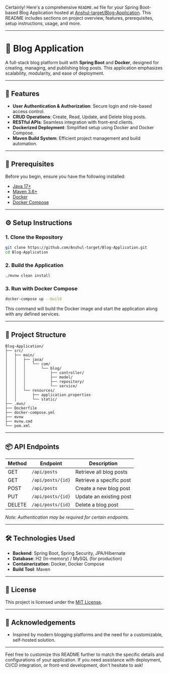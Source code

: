 Certainly! Here's a comprehensive `README.md` file for your Spring Boot-based Blog Application hosted at [Anshul-target/Blog-Application](https://github.com/Anshul-target/Blog-Application). This README includes sections on project overview, features, prerequisites, setup instructions, usage, and more.

---

# 📝 Blog Application

A full-stack blog platform built with **Spring Boot** and **Docker**, designed for creating, managing, and publishing blog posts. This application emphasizes scalability, modularity, and ease of deployment.

---

## 🚀 Features

- **User Authentication & Authorization**: Secure login and role-based access control.
- **CRUD Operations**: Create, Read, Update, and Delete blog posts.
- **RESTful APIs**: Seamless integration with front-end clients.
- **Dockerized Deployment**: Simplified setup using Docker and Docker Compose.
- **Maven Build System**: Efficient project management and build automation.

---

## 🧰 Prerequisites

Before you begin, ensure you have the following installed:

- [Java 17+](https://www.oracle.com/java/technologies/javase-downloads.html)
- [Maven 3.6+](https://maven.apache.org/download.cgi)
- [Docker](https://www.docker.com/get-started)
- [Docker Compose](https://docs.docker.com/compose/install/)

---

## ⚙️ Setup Instructions

### 1. Clone the Repository

```bash
git clone https://github.com/Anshul-target/Blog-Application.git
cd Blog-Application
```

### 2. Build the Application

```bash
./mvnw clean install
```

### 3. Run with Docker Compose

```bash
docker-compose up --build
```

This command will build the Docker image and start the application along with any defined services.

---

## 📂 Project Structure

```
Blog-Application/
├── src/
│   ├── main/
│   │   ├── java/
│   │   │   └── com/
│   │   │       └── blog/
│   │   │           ├── controller/
│   │   │           ├── model/
│   │   │           ├── repository/
│   │   │           └── service/
│   │   └── resources/
│   │       ├── application.properties
│   │       └── static/
├── .mvn/
├── Dockerfile
├── docker-compose.yml
├── mvnw
├── mvnw.cmd
└── pom.xml
```

---

## 📦 API Endpoints

| Method | Endpoint           | Description                  |
|--------|--------------------|------------------------------|
| GET    | `/api/posts`       | Retrieve all blog posts      |
| GET    | `/api/posts/{id}`  | Retrieve a specific post     |
| POST   | `/api/posts`       | Create a new blog post       |
| PUT    | `/api/posts/{id}`  | Update an existing post      |
| DELETE | `/api/posts/{id}`  | Delete a blog post           |

*Note: Authentication may be required for certain endpoints.*

---

## 🛠️ Technologies Used

- **Backend**: Spring Boot, Spring Security, JPA/Hibernate
- **Database**: H2 (In-memory) / MySQL (for production)
- **Containerization**: Docker, Docker Compose
- **Build Tool**: Maven

---





## 📄 License

This project is licensed under the [MIT License](LICENSE).

---

## 🙌 Acknowledgements

- Inspired by modern blogging platforms and the need for a customizable, self-hosted solution.

---

Feel free to customize this README further to match the specific details and configurations of your application. If you need assistance with deployment, CI/CD integration, or front-end development, don't hesitate to ask! 
